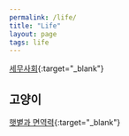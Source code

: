 ```yaml
---
permalink: /life/
title: "Life"
layout: page
tags: life
---
```


[세무사회](https://www.kacpta.or.kr/new_new/kacpta22.asp?agent=1){:target="_blank"}

## 고양이  
[햇볕과 면역력](https://post.naver.com/viewer/postView.naver?volumeNo=29636564&memberNo=71068){:target="_blank"}
